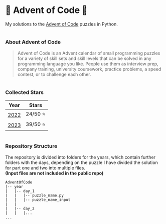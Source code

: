 # 🎄 Advent of Code 🎄

My solutions to the [Advent of Code](https://adventofcode.com/) puzzles in Python.

#

### About Advent of Code

> Advent of Code is an Advent calendar of small programming puzzles
> for a variety of skill sets and skill levels that can be solved
> in any programming language you like. People use them as interview prep,
> company training, university coursework, practice problems, a speed contest,
> or to challenge each other.

#

### Collected Stars

| Year         | Stars   |
|--------------|---------|
| [2022](2022) | 24/50 ⭐ |
| [2023](2023) | 39/50 ⭐ |

#

### Repository Structure

The repository is divided into folders for the years, which contain further folders with the days,
depending on the puzzle I have divided the solution for part one and two into multiple files. \
**(Input files are not included in the public repo)**

```tree
AdventOfCode
|-- year
|   |-- day_1
|   |   |-- puzzle_name.py
|   |   |-- puzzle_name_input
|   |
|   |-- day_2
|   |   |... 
...
```
